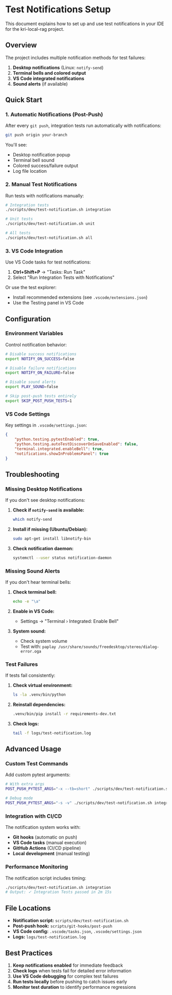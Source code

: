 # Test Notifications Setup

This document explains how to set up and use test notifications in your IDE for the kri-local-rag project.

## Overview

The project includes multiple notification methods for test failures:

1. **Desktop notifications** (Linux: `notify-send`)
2. **Terminal bells and colored output**
3. **VS Code integrated notifications**
4. **Sound alerts** (if available)

## Quick Start

### 1. Automatic Notifications (Post-Push)

After every `git push`, integration tests run automatically with notifications:

```bash
git push origin your-branch
```

You'll see:
- Desktop notification popup
- Terminal bell sound
- Colored success/failure output
- Log file location

### 2. Manual Test Notifications

Run tests with notifications manually:

```bash
# Integration tests
./scripts/dev/test-notification.sh integration

# Unit tests
./scripts/dev/test-notification.sh unit

# All tests
./scripts/dev/test-notification.sh all
```

### 3. VS Code Integration

Use VS Code tasks for test notifications:

1. **Ctrl+Shift+P** → "Tasks: Run Task"
2. Select "Run Integration Tests with Notifications"

Or use the test explorer:
- Install recommended extensions (see `.vscode/extensions.json`)
- Use the Testing panel in VS Code

## Configuration

### Environment Variables

Control notification behavior:

```bash
# Disable success notifications
export NOTIFY_ON_SUCCESS=false

# Disable failure notifications  
export NOTIFY_ON_FAILURE=false

# Disable sound alerts
export PLAY_SOUND=false

# Skip post-push tests entirely
export SKIP_POST_PUSH_TESTS=1
```

### VS Code Settings

Key settings in `.vscode/settings.json`:

```json
{
    "python.testing.pytestEnabled": true,
    "python.testing.autoTestDiscoverOnSaveEnabled": false,
    "terminal.integrated.enableBell": true,
    "notifications.showInProblemsPanel": true
}
```

## Troubleshooting

### Missing Desktop Notifications

If you don't see desktop notifications:

1. **Check if `notify-send` is available:**
   ```bash
   which notify-send
   ```

2. **Install if missing (Ubuntu/Debian):**
   ```bash
   sudo apt-get install libnotify-bin
   ```

3. **Check notification daemon:**
   ```bash
   systemctl --user status notification-daemon
   ```

### Missing Sound Alerts

If you don't hear terminal bells:

1. **Check terminal bell:**
   ```bash
   echo -e "\a"
   ```

2. **Enable in VS Code:**
   - Settings → "Terminal › Integrated: Enable Bell"

3. **System sound:**
   - Check system volume
   - Test with: `paplay /usr/share/sounds/freedesktop/stereo/dialog-error.oga`

### Test Failures

If tests fail consistently:

1. **Check virtual environment:**
   ```bash
   ls -la .venv/bin/python
   ```

2. **Reinstall dependencies:**
   ```bash
   .venv/bin/pip install -r requirements-dev.txt
   ```

3. **Check logs:**
   ```bash
   tail -f logs/test-notification.log
   ```

## Advanced Usage

### Custom Test Commands

Add custom pytest arguments:

```bash
# With extra args
POST_PUSH_PYTEST_ARGS="-x --tb=short" ./scripts/dev/test-notification.sh integration

# Debug mode
POST_PUSH_PYTEST_ARGS="-s -v" ./scripts/dev/test-notification.sh integration
```

### Integration with CI/CD

The notification system works with:

- **Git hooks** (automatic on push)
- **VS Code tasks** (manual execution)
- **GitHub Actions** (CI/CD pipeline)
- **Local development** (manual testing)

### Performance Monitoring

The notification script includes timing:

```bash
./scripts/dev/test-notification.sh integration
# Output: ✓ Integration Tests passed in 2m 15s
```

## File Locations

- **Notification script:** `scripts/dev/test-notification.sh`
- **Post-push hook:** `scripts/git-hooks/post-push`
- **VS Code config:** `.vscode/tasks.json`, `.vscode/settings.json`
- **Logs:** `logs/test-notification.log`

## Best Practices

1. **Keep notifications enabled** for immediate feedback
2. **Check logs** when tests fail for detailed error information
3. **Use VS Code debugging** for complex test failures
4. **Run tests locally** before pushing to catch issues early
5. **Monitor test duration** to identify performance regressions
